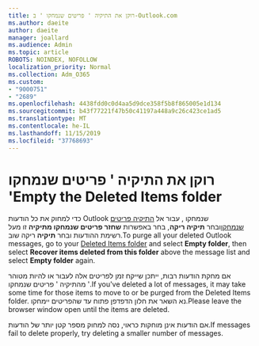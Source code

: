 ```yaml
---
title: רוקן את התיקיה ' פריטים שנמחקו ' ב-Outlook.com
ms.author: daeite
author: daeite
manager: joallard
ms.audience: Admin
ms.topic: article
ROBOTS: NOINDEX, NOFOLLOW
localization_priority: Normal
ms.collection: Adm_O365
ms.custom:
- "9000751"
- "2689"
ms.openlocfilehash: 4438fdd0c0d4aa5d9dce358f5b8f865005e1d134
ms.sourcegitcommit: b43f77221f47b50c41197a448a9c26c423ce1ad5
ms.translationtype: MT
ms.contentlocale: he-IL
ms.lasthandoff: 11/15/2019
ms.locfileid: "37768693"
---
```

# <a name="empty-the-deleted-items-folder"></a><span data-ttu-id="a6ced-102">רוקן את התיקיה ' פריטים שנמחקו '</span><span class="sxs-lookup"><span data-stu-id="a6ced-102">Empty the Deleted Items folder</span></span>

<span data-ttu-id="a6ced-103">כדי למחוק את כל הודעות Outlook שנמחקו , עבור אל [התיקיה פריטים שנמחקו](https://outlook.live.com/mail/deleteditems)ובחר **תיקיה ריקה**, בחר באפשרות **שחזר פריטים שנמחקו מתיקיה** זו מעל רשימת ההודעות ובחר **תיקיה** ריקה שוב.</span><span class="sxs-lookup"><span data-stu-id="a6ced-103">To purge all your deleted Outlook messages, go to your [Deleted Items folder](https://outlook.live.com/mail/deleteditems) and select **Empty folder**, then select **Recover items deleted from this folder** above the message list and select **Empty folder** again.</span></span>

<span data-ttu-id="a6ced-104">אם מחקת הודעות רבות, ייתכן שייקח זמן לפריטים אלה לעבור או להיות מטוהר מהתיקיה ' פריטים שנמחקו '.</span><span class="sxs-lookup"><span data-stu-id="a6ced-104">If you've deleted a lot of messages, it may take some time for those items to move to or be purged from the Deleted Items folder.</span></span> <span data-ttu-id="a6ced-105">נא השאר את חלון הדפדפן פתוח עד שהפריטים יימחקו.</span><span class="sxs-lookup"><span data-stu-id="a6ced-105">Please leave the browser window open until the items are deleted.</span></span>

<span data-ttu-id="a6ced-106">אם הודעות אינן מוחקות כראוי, נסה למחוק מספר קטן יותר של הודעות.</span><span class="sxs-lookup"><span data-stu-id="a6ced-106">If messages fail to delete properly, try deleting a smaller number of messages.</span></span>